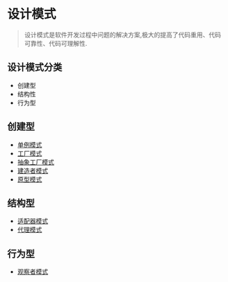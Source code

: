 # 设计模式

> 设计模式是软件开发过程中问题的解决方案,极大的提高了代码重用、代码可靠性、代码可理解性.

## 设计模式分类

* 创建型
* 结构性
* 行为型

## 创建型

- [单例模式](./docs/01.md)
- [工厂模式](./docs/02.md)
- [抽象工厂模式](./docs/03.md)
- [建造者模式](./docs/04.md)
- [原型模式](./docs/05.md)

## 结构型

- [适配器模式]()
- [代理模式]()


## 行为型

- [观察者模式]()